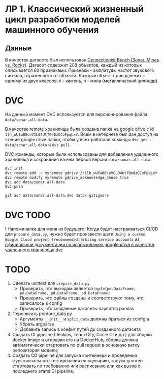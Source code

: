 # ЛР 1. Классический жизненный цикл разработки моделей машинного обучения

## Данные

В качестве датасета был использован [Connectionist Bench (Sonar, Mines vs. Rocks)](https://archive.ics.uci.edu/dataset/151/connectionist+bench+sonar+mines+vs+rocks). Датасет содержит 208 объектов, каждый из которых описывается 60 признаками. Признаки - амплитуды частот звукового сигнала, отраженного от объекта. Каждый объект принадлежит к одному из двух классов: `R` - камень, `M` - мина (металлический цилиндр).

<!-- ## Модель и ее обучение -->

# DVC

На данный момент DVC используется для версионирования файла `data/sonar.all-data`.

В качестве remote хранилища была создана папка на google drive с id `1lh_wUfw88ceVCL04UtT0e0zQCoFpqLxY`. Всем в интернете был дан доступ на чтение google drive папки, чтобы у всех работали команды `dvc get . data/sonar.all-data` и `dvc pull`.

DVC команды, которые были использованы для добавления удаленного хранилища и сохранения на нем первой версии `data/sonar.all-data`:

```bash
dvc init
dvc remote add -d myremote gdrive://1lh_wUfw88ceVCL04UtT0e0zQCoFpqLxY
dvc remote modify myremote gdrive_acknowledge_abuse true
dvc add data/sonar.all-data
dvc push

git add data/sonar.all-data.dvc data/.gitignore
```

# DVC TODO
! Напоминалка для меня из будущего: Когда будет настраиваться CI/CD для `prepare_data.py`, нужно будет произвести шаги `Using a custom Google Cloud project (recommended)` и `Using service accounts` из [официальной документации по испоьзованию google drive в качестве удаленного хранилища dvc](https://dvc.org/doc/user-guide/data-management/remote-storage/google-drive#using-a-custom-google-cloud-project-recommended)

 
# TODO
1. Сделать unittest для `prepare_data.py`
    * Проверить, что выходом является `tuple[pd.DataFrame, pd.DataFrame, pd.DataFrame, pd.DataFrame]`
    * Проверить, что файлы созданы и соответствуют тому, что записалось в config
    * Проверить, что созданные датасеты парсятся pandas
2. Переписать predare_data.py
    * Aргументы `__init__` и `split_data` должны браться из config'а
    * Убрать argparse
    * Добавить запись в конфиг путей до созданного датасета
3. Создать CI pipeline (Jenkins, Team City, Circle CI и др.) для сборки docker image и отправки его на DockerHub, сборка должна автоматически  стартовать по pull request в основную ветку репозитория модели;
4. Создать CD pipeline для запуска контейнера и проведения функционального тестирования по сценарию, запуск должен стартовать  по требованию или расписанию или как вызов с последнего этапа CI pipeline;